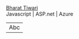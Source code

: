 <div>
 <a href="https://medium.com/@bharat.tiwari" class="">Bharat Tiwari</a> 
 <br/>
 <span>Javascript | ASP.net | Azure </span>
</div>

<table>
  <tr>
   <td>Abc</td>
  </tr>
</table>

 
 